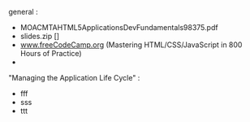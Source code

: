 general :
- MOACMTAHTML5ApplicationsDevFundamentals98375.pdf 
- slides.zip []
- www.freeCodeCamp.org (Mastering HTML/CSS/JavaScript in 800 Hours of Practice)
- 

"Managing the Application Life Cycle" :
- fff
- sss
- ttt


